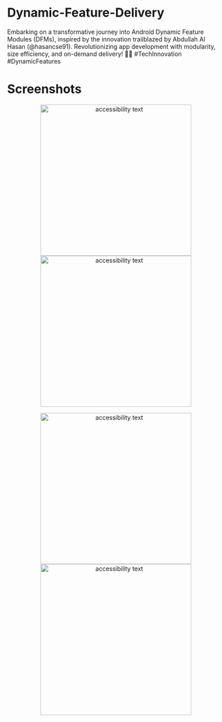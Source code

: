 # Dynamic-Feature-Delivery
Embarking on a transformative journey into Android Dynamic Feature Modules (DFMs), inspired by the innovation trailblazed by Abdullah Al Hasan (@hasancse91). Revolutionizing app development with modularity, size efficiency, and on-demand delivery! 🚀📱 #TechInnovation #DynamicFeatures
#  Screenshots
<p align="center">
   <img src="https://github.com/kawserahamed/Dynamic-Feature-Delivery/assets/93905438/0e49c696-1228-4848-9091-a271771fe707" width="350" alt="accessibility text">
   <img src="https://github.com/kawserahamed/Dynamic-Feature-Delivery/assets/93905438/74a07651-2872-43c4-a06e-ce0e4faac253" width="350" alt="accessibility text">
</p>

<p align="center">
   <img src="https://github.com/kawserahamed/Dynamic-Feature-Delivery/assets/93905438/1b2cff38-eee8-468a-b399-3b185ba243cf" width="350" alt="accessibility text">
   <img src="https://github.com/kawserahamed/Dynamic-Feature-Delivery/assets/93905438/2676148e-78c1-419a-8df2-229c594d98ac" width="350" alt="accessibility text">
  
</p>

